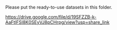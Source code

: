 Please put the ready-to-use datasets in this folder.

https://drive.google.com/file/d/19SFZZB-k-AaFtlFSl8K0SEyVJ8pCHrpg/view?usp=share_link
